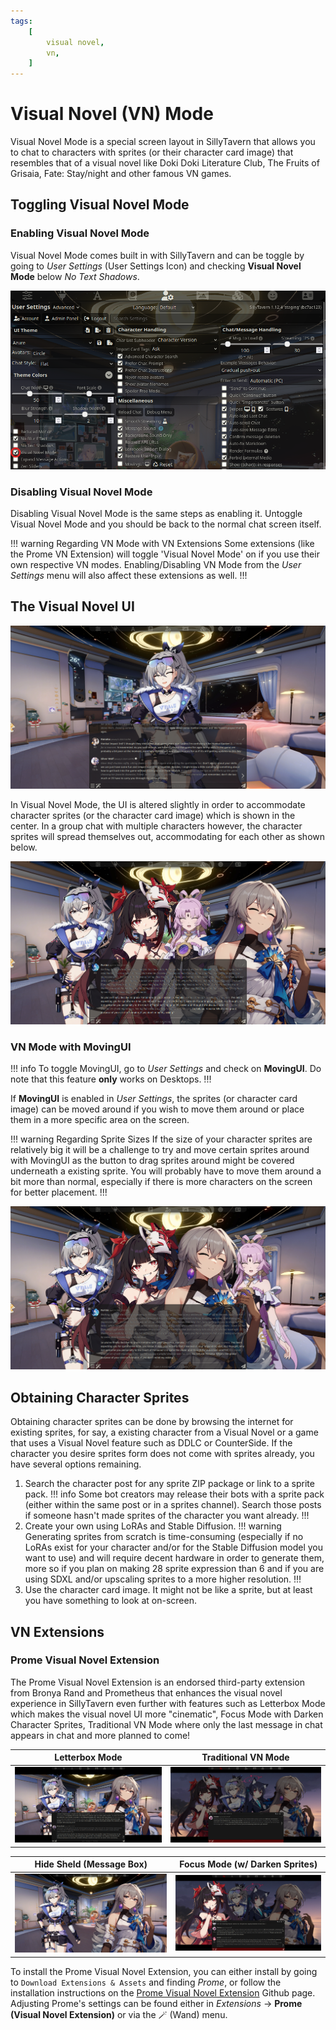 ```yaml
---
tags:
    [
        visual novel,
        vn,
    ]
---
```


# Visual Novel (VN) Mode

Visual Novel Mode is a special screen layout in SillyTavern that allows you to chat to characters with sprites (or their character card image) that resembles that of a visual novel like Doki Doki Literature Club, The Fruits of Grisaia, Fate: Stay/night and other famous VN games.

## Toggling Visual Novel Mode

### Enabling Visual Novel Mode

Visual Novel Mode comes built in with SillyTavern and can be toggle by going to *User Settings* (User Settings Icon) and checking **Visual Novel Mode** below *No Text Shadows*.

![User Settings](/static/vn/vn-mode-toggle.png)

### Disabling Visual Novel Mode

Disabling Visual Novel Mode is the same steps as enabling it. Untoggle Visual Novel Mode and you should be back to the normal chat screen itself.

!!! warning Regarding VN Mode with VN Extensions
Some extensions (like the Prome VN Extension) will toggle 'Visual Novel Mode' on if you use their own respective VN modes. Enabling/Disabling VN Mode from the *User Settings* menu will also affect these extensions as well.
!!!

## The Visual Novel UI

![VN Display](/static/vn/vn-display.png)

In Visual Novel Mode, the UI is altered slightly in order to accommodate character sprites (or the character card image) which is shown in the center. In a group chat with multiple characters however, the character sprites will spread themselves out, accommodating for each other as shown below.

![Group VN Display](/static/vn/group-vn-display.png)

### VN Mode with MovingUI

!!! info
To toggle MovingUI, go to *User Settings* and check on **MovingUI**. Do note that this feature **only** works on Desktops.
!!!

If **MovingUI** is enabled in *User Settings*, the sprites (or character card image) can be moved around if you wish to move them around or place them in a more specific area on the screen.

!!! warning Regarding Sprite Sizes
If the size of your character sprites are relatively big it will be a challenge to try and move certain sprites around with MovingUI as the button to drag sprites around might be covered underneath a existing sprite. You will probably have to move them around a bit more than normal, especially if there is more characters on the screen for better placement.
!!!

![Group VN Display (MovingUI)](/static/vn/vn-group-display-movingui.png)

## Obtaining Character Sprites

Obtaining character sprites can be done by browsing the internet for existing sprites, for say, a existing character from a Visual Novel or a game that uses a Visual Novel feature such as DDLC or CounterSide. If the character you desire sprites form does not come with sprites already, you have several options remaining.

1. Search the character post for any sprite ZIP package or link to a sprite pack.
    !!! info
    Some bot creators may release their bots with a sprite pack (either within the same post or in a sprites channel). Search those posts if someone hasn't made sprites of the character you want already.
    !!!
2. Create your own using LoRAs and Stable Diffusion.
    !!! warning
    Generating sprites from scratch is time-consuming (especially if no LoRAs exist for your character and/or for the Stable Diffusion model you want to use) and will require decent hardware in order to generate them, more so if you plan on making 28 sprite expression than 6 and if you are using SDXL and/or upscaling sprites to a more higher resolution.
    !!!
3. Use the character card image. It might not be like a sprite, but at least you have something to look at on-screen.

## VN Extensions

### Prome Visual Novel Extension

The Prome Visual Novel Extension is an endorsed third-party extension from Bronya Rand and Prometheus that enhances the visual novel experience in SillyTavern even further with features such as Letterbox Mode which makes the visual novel UI more "cinematic", Focus Mode with Darken Character Sprites, Traditional VN Mode where only the last message in chat appears in chat and more planned to come!

| Letterbox Mode | Traditional VN Mode |
| :------------: | :-----------------: |
| ![Horizontal Letterbox Mode](/static/vn/extensions/prome/horizontal.png) | ![Traditional VN Mode](/static/vn/extensions/prome/single-message.png)

| Hide Sheld (Message Box) | Focus Mode (w/ Darken Sprites) |
| :--------: | :--------------------------: |
| ![Sheld Hide](/static/vn/extensions/prome/sheld_hide.png) | ![Focus Mode w/ Darken Sprites](/static/vn/extensions/prome/defocus.png)

To install the Prome Visual Novel Extension, you can either install by going to `Download Extensions & Assets` and finding *Prome*, or follow the installation instructions on the [Prome Visual Novel Extension](https://github.com/Bronya-Rand/Prome-VN-Extension?tab=readme-ov-file#installation-and-usage) Github page. Adjusting Prome's settings can be found either in *Extensions* -> **Prome (Visual Novel Extension)** or via the 🪄 (Wand) menu.
